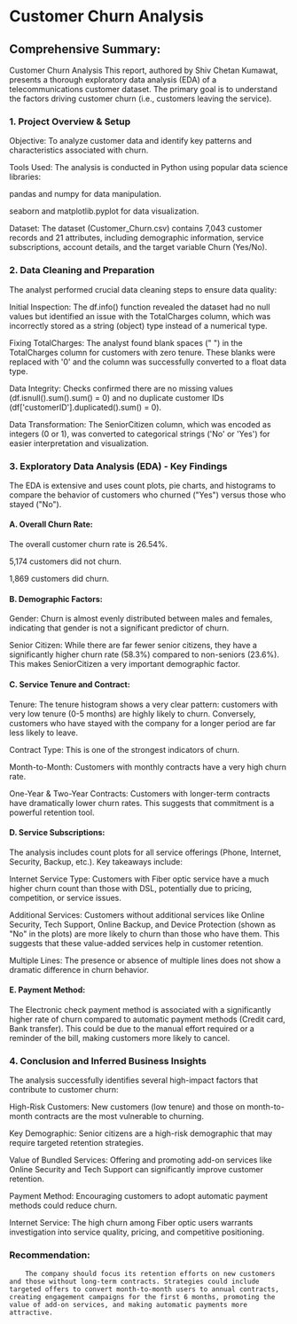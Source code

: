 # Customer Churn Analysis
## Comprehensive Summary:
Customer Churn Analysis
This report, authored by Shiv Chetan Kumawat, presents a thorough exploratory data analysis (EDA) of a telecommunications customer dataset. The primary goal is to understand the factors driving customer churn (i.e., customers leaving the service).

### 1. Project Overview & Setup
Objective: To analyze customer data and identify key patterns and characteristics associated with churn.

Tools Used: The analysis is conducted in Python using popular data science libraries:

pandas and numpy for data manipulation.

seaborn and matplotlib.pyplot for data visualization.

Dataset: The dataset (Customer_Churn.csv) contains 7,043 customer records and 21 attributes, including demographic information, service subscriptions, account details, and the target variable Churn (Yes/No).

### 2. Data Cleaning and Preparation
The analyst performed crucial data cleaning steps to ensure data quality:

Initial Inspection: The df.info() function revealed the dataset had no null values but identified an issue with the TotalCharges column, which was incorrectly stored as a string (object) type instead of a numerical type.

Fixing TotalCharges: The analyst found blank spaces (" ") in the TotalCharges column for customers with zero tenure. These blanks were replaced with '0' and the column was successfully converted to a float data type.

Data Integrity: Checks confirmed there are no missing values (df.isnull().sum().sum() = 0) and no duplicate customer IDs (df['customerID'].duplicated().sum() = 0).

Data Transformation: The SeniorCitizen column, which was encoded as integers (0 or 1), was converted to categorical strings ('No' or 'Yes') for easier interpretation and visualization.

### 3. Exploratory Data Analysis (EDA) - Key Findings
The EDA is extensive and uses count plots, pie charts, and histograms to compare the behavior of customers who churned ("Yes") versus those who stayed ("No").

#### A. Overall Churn Rate:

The overall customer churn rate is 26.54%.

5,174 customers did not churn.

1,869 customers did churn.

#### B. Demographic Factors:

Gender: Churn is almost evenly distributed between males and females, indicating that gender is not a significant predictor of churn.

Senior Citizen: While there are far fewer senior citizens, they have a significantly higher churn rate (58.3%) compared to non-seniors (23.6%). This makes SeniorCitizen a very important demographic factor.

#### C. Service Tenure and Contract:

Tenure: The tenure histogram shows a very clear pattern: customers with very low tenure (0-5 months) are highly likely to churn. Conversely, customers who have stayed with the company for a longer period are far less likely to leave.

Contract Type: This is one of the strongest indicators of churn.

Month-to-Month: Customers with monthly contracts have a very high churn rate.

One-Year & Two-Year Contracts: Customers with longer-term contracts have dramatically lower churn rates. This suggests that commitment is a powerful retention tool.

#### D. Service Subscriptions:
The analysis includes count plots for all service offerings (Phone, Internet, Security, Backup, etc.). Key takeaways include:

Internet Service Type: Customers with Fiber optic service have a much higher churn count than those with DSL, potentially due to pricing, competition, or service issues.

Additional Services: Customers without additional services like Online Security, Tech Support, Online Backup, and Device Protection (shown as "No" in the plots) are more likely to churn than those who have them. This suggests that these value-added services help in customer retention.

Multiple Lines: The presence or absence of multiple lines does not show a dramatic difference in churn behavior.

#### E. Payment Method:

The Electronic check payment method is associated with a significantly higher rate of churn compared to automatic payment methods (Credit card, Bank transfer). This could be due to the manual effort required or a reminder of the bill, making customers more likely to cancel.

### 4. Conclusion and Inferred Business Insights
The analysis successfully identifies several high-impact factors that contribute to customer churn:

High-Risk Customers: New customers (low tenure) and those on month-to-month contracts are the most vulnerable to churning.

Key Demographic: Senior citizens are a high-risk demographic that may require targeted retention strategies.

Value of Bundled Services: Offering and promoting add-on services like Online Security and Tech Support can significantly improve customer retention.

Payment Method: Encouraging customers to adopt automatic payment methods could reduce churn.

Internet Service: The high churn among Fiber optic users warrants investigation into service quality, pricing, and competitive positioning.

### Recommendation:
        The company should focus its retention efforts on new customers and those without long-term contracts. Strategies could include targeted offers to convert month-to-month users to annual contracts, creating engagement campaigns for the first 6 months, promoting the value of add-on services, and making automatic payments more attractive.

